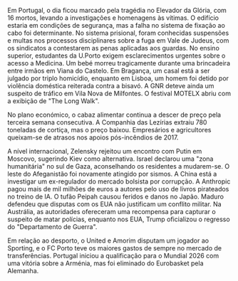 Em Portugal, o dia ficou marcado pela tragédia no Elevador da Glória, com 16 mortos, levando a investigações e homenagens às vítimas. O edifício estaria em condições de segurança, mas a falha no sistema de fixação ao cabo foi determinante. No sistema prisional, foram conhecidas suspensões e multas nos processos disciplinares sobre a fuga em Vale de Judeus, com os sindicatos a contestarem as penas aplicadas aos guardas. No ensino superior, estudantes da U.Porto exigem esclarecimentos urgentes sobre o acesso a Medicina. Um bebé morreu tragicamente durante uma brincadeira entre irmãos em Viana do Castelo. Em Bragança, um casal está a ser julgado por triplo homicídio, enquanto em Lisboa, um homem foi detido por violência doméstica reiterada contra a bisavó. A GNR deteve ainda um suspeito de tráfico em Vila Nova de Milfontes. O festival MOTELX abriu com a exibição de "The Long Walk".

No plano económico, o cabaz alimentar continua a descer de preço pela terceira semana consecutiva. A Companhia das Lezírias extraiu 780 toneladas de cortiça, mas o preço baixou. Empresários e agricultores queixam-se de atrasos nos apoios pós-incêndios de 2017.

A nível internacional, Zelensky rejeitou um encontro com Putin em Moscovo, sugerindo Kiev como alternativa. Israel declarou uma "zona humanitária" no sul de Gaza, aconselhando os residentes a mudarem-se. O leste do Afeganistão foi novamente atingido por sismos. A China está a investigar um ex-regulador do mercado bolsista por corrupção. A Anthropic pagou mais de mil milhões de euros a autores pelo uso de livros pirateados no treino de IA. O tufão Peipah causou feridos e danos no Japão. Maduro defendeu que disputas com os EUA não justificam um conflito militar. Na Austrália, as autoridades ofereceram uma recompensa para capturar o suspeito de matar polícias, enquanto nos EUA, Trump oficializou o regresso do "Departamento de Guerra".

Em relação ao desporto, o United e Amorim disputam um jogador ao Sporting, e o FC Porto teve os maiores gastos de sempre no mercado de transferências. Portugal iniciou a qualificação para o Mundial 2026 com uma vitória sobre a Arménia, mas foi eliminado do Eurobasket pela Alemanha.
